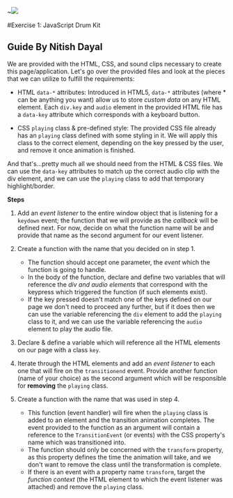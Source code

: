 ~![](https://javascript30.com/images/JS3-social-share.png)

#Exercise 1: JavaScript Drum Kit


## Guide By Nitish Dayal
We are provided with the HTML, CSS, and sound clips necessary to create this
  page/application. Let's go over the provided files and look at the pieces
  that we can utilize to fulfill the requirements:

- HTML `data-*` attributes: Introduced in HTML5, `data-*` attributes (where * can
    be anything you want) allow us to store _custom data_ on any HTML element. Each
    `div.key` and `audio` element in the provided HTML file has a `data-key` attribute
    which corresponds with a keyboard button.

- CSS `playing` class & pre-defined style: The provided CSS file already has an `playing`
    class defined with some styling in it. We will apply this class to the correct
    element, depending on the key pressed by the user, and remove it once animation
    is finished.

And that's...pretty much all we should need from the HTML & CSS files. We can use
  the `data-key` attributes to match up the correct audio clip with the div element,
  and we can use the `playing` class to add that temporary highlight/border.

**Steps**
1. Add an _event listener_ to the entire window object that is listening for a
  `keydown` event; the function that we will provide as the _callback_ will be
  defined next. For now, decide on what the function name will be and provide
  that name as the second argument for our event listener.

2. Create a function with the name that you decided on in step 1.
    - The function should accept one parameter, the _event_ which the function is going to handle.
    - In the body of the function, declare and define two variables that will
      reference the  _div and audio elements_ that correspond with the keypress which
      triggered the function (if such elements exist).
    - If the key pressed doesn't match one of the keys defined on our page we don't
      need to proceed any further, but if it does then we can use the variable
      referencing the `div` element to add the `playing` class to it, and we can use
      the variable referencing the `audio` element to play the audio file.

3. Declare & define a variable which will reference all the HTML elements on our
  page with a class `key`.

4. Iterate through the HTML elements and add an _event listener_ to each one that will
  fire on the `transitionend` event. Provide another function (name of your choice)
  as the second argument which will be responsible for **removing** the `playing`
  class.

5. Create a function with the name that was used in step 4.
    - This function (event handler) will fire when the `playing` class is added
      to an element and the transition animation completes. The event provided
      to the function as an argument will contain a reference to the `TransitionEvent`
      (or events) with the CSS property's name which was transitioned into.
    - The function should only be concerned with the `transform` property, as this
      property defines the time the animation will take, and we don't want to remove
      the class until the transformation is complete.
    - If there is an event with a property name `transform`, target the _function
      context_ (the HTML element to which the event listener was attached) and remove
      the `playing` class.
